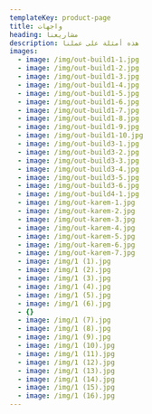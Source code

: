 ```yaml
---
templateKey: product-page
title: واجهات
heading: مشاريعنا
description: هذه أمثلة على عملنا
images:
  - image: /img/out-build1-1.jpg
  - image: /img/out-build1-2.jpg
  - image: /img/out-build1-3.jpg
  - image: /img/out-build1-4.jpg
  - image: /img/out-build1-5.jpg
  - image: /img/out-build1-6.jpg
  - image: /img/out-build1-7.jpg
  - image: /img/out-build1-8.jpg
  - image: /img/out-build1-9.jpg
  - image: /img/out-build1-10.jpg
  - image: /img/out-build3-1.jpg
  - image: /img/out-build3-2.jpg
  - image: /img/out-build3-3.jpg
  - image: /img/out-build3-4.jpg
  - image: /img/out-build3-5.jpg
  - image: /img/out-build3-6.jpg
  - image: /img/out-build4-1.jpg
  - image: /img/out-karem-1.jpg
  - image: /img/out-karem-2.jpg
  - image: /img/out-karem-3.jpg
  - image: /img/out-karem-4.jpg
  - image: /img/out-karem-5.jpg
  - image: /img/out-karem-6.jpg
  - image: /img/out-karem-7.jpg
  - image: /img/1 (1).jpg
  - image: /img/1 (2).jpg
  - image: /img/1 (3).jpg
  - image: /img/1 (4).jpg
  - image: /img/1 (5).jpg
  - image: /img/1 (6).jpg
  - {}
  - image: /img/1 (7).jpg
  - image: /img/1 (8).jpg
  - image: /img/1 (9).jpg
  - image: /img/1 (10).jpg
  - image: /img/1 (11).jpg
  - image: /img/1 (12).jpg
  - image: /img/1 (13).jpg
  - image: /img/1 (14).jpg
  - image: /img/1 (15).jpg
  - image: /img/1 (16).jpg
---
```


